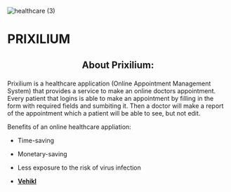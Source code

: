 ![healthcare (3)](https://user-images.githubusercontent.com/56925599/115971768-9de31500-a54a-11eb-932e-d97a61671474.png)


# PRIXILIUM


## <p align="center">About Prixilium:</p>


Prixilium is a healthcare application (Online Appointment Management System) that provides a service to make an online doctors appointment. Every patient that logins is able to make an appointment by filling in the form with required fields and sumbiting it. Then a doctor will make a report of the appointment which a patient will be able to see, but not edit. 

Benefits of an online healthcare appliation:
- Time-saving
- Monetary-saving
- Less exposure to the risk of virus infection

- **[Vehikl](https://vehikl.com/)**


